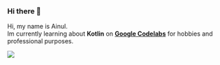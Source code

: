 ### Hi there 👋

Hi, my name is Ainul.
<br />
Im currently learning about **Kotlin** on <b>[Google Codelabs](https://codelabs.developers.google.com/android-kotlin-fundamentals/)</b> for hobbies and professional purposes.

<img src="https://github-readme-stats.vercel.app/api?username=ai-null&show_icons=true" />

<!--
**ai-null/ai-null** is a ✨ _special_ ✨ repository because its `README.md` (this file) appears on your GitHub profile.

Here are some ideas to get you started:

- 🔭 I’m currently working on ...
- 🌱 I’m currently learning ...
- 👯 I’m looking to collaborate on ...
- 🤔 I’m looking for help with ...
- 💬 Ask me about ...
- 📫 How to reach me: ...
- 😄 Pronouns: ...
- ⚡ Fun fact: ...
-->
